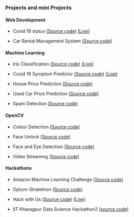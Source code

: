 ### Projects and mini Projects 

#### Web Development
* Covid 19 status [(Source code)](https://github.com/Datta2901/Covid-19-Status) [(Live)](https://covid-19-data-status.herokuapp.com/) 

* Car Rental Management System [(Source code)](https://github.com/Datta2901/Car-Rental-Management-System)
  
#### Machine Learning

* Iris Classification [(Source code)](https://github.com/Datta2901/Iris) [(Live)](https://irisdeploy1.herokuapp.com/)

* Covid 19 Symptom Predictor [(Source code)](https://github.com/Datta2901/Covid_19_Symptom_Predictor) [(Live)](https://covid-19-symptom-predictor.herokuapp.com/)  

* House Price Prediction [(Source code)](https://github.com/Datta2901/House_Price_Prediction)

* Used Car Price Prediction [(Source code)](https://github.com/ProjectsRelatedThings/Used_Car_Price_Prediction)
  
* Spam Detection [(Source code)](https://github.com/ProjectsRelatedThings/Spam_Detection)

#### OpenCV  

* Colour Detection [(Source code)](https://github.com/Datta2901/Colour_Detection)
  
* Face Unlock [(Source code)](https://github.com/Datta2901/Face_Unlock)

* Face and Eye Detection [(Source code)](https://github.com/Datta2901/Face_And_Eye_Detection)
  
* Video Streaming [(Source code)](https://github.com/Datta2901/VideoStreaming)
  
#### Hackathons

* Amazon Machine Learning Challenge [(Source code)](https://github.com/Datta2901/Amazon_ML_Challenge_2021)

* Optum-Stratethon [(Source code)](https://github.com/TeamDejavu/Optum-Stratethon)
  
* Hack with Us [(Source code)](https://github.com/TLE-SRM/HACK_WITH_US)  [(Live)](https://tle-srm.github.io/HACK_WITH_US/projectTLE.html)

* IIT Kharagpur Data Science Hackathon2 [(source code)](https://github.com/TeamDejavu/Data_science)
